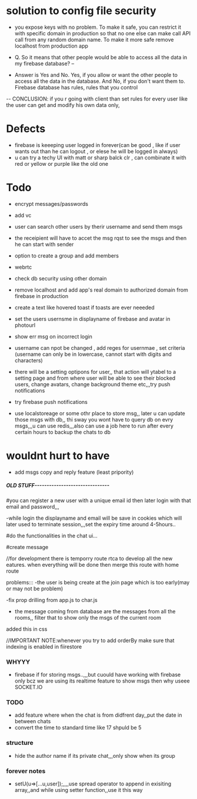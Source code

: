 # solution to config file security
- you expose keys with no problem. To make it safe, you can restrict it with specific domain in production so that no one else can make call API call from any random domain name. To make it more safe remove localhost from production app


- Q. So it means that other people would be able to access all the data in my firebase database? – 
- Answer is Yes and No. Yes, if you allow or want the other people to access all the data in the database. And No, if you don't want them to. Firebase database has rules, rules that you control


-- CONCLUSION: if you r going with client than set rules for every user like the user can get and modify his own data only,



# Defects
- firebase is keeeping user logged in forever(can be good , like if user wants out than he can logout , or elese he will be logged in always)
- u can try  a techy UI with matt or sharp balck clr , can combinate it with red or yellow  or purple like the old one



# Todo 
- encrypt messages/passwords
- add vc
- user can search other users by therir username and send them msgs
- the receipient will have to accet the msg rqst to see the msgs and then he can start with sender
- option to create a group and add members 
- webrtc
- check db security using other domain
- remove localhost and add app's real domain to authorized domain from firebase in production 
- create a text like hovered toast if toasts are ever neeeded
- set the users usernsme in displayname of firebase and avatar in photourl
- show err msg on incorrect login
- username can npot be changed , add reges for usernmae , set criteria (username can only be in lowercase, cannot start with digits and characters)
- there will be a setting optipons for user,, that action will ytabel to a setting page and from where user will be able to see their blocked users, change avatars, change background theme etc,,,try push notifications
- try firebase push notifications

- use localstoreage or some othr place to store msg,, later u can update those msgs with db,, thi sway you wont have to query db on evry msgs,,,u can use redis,,,also can use a job here to run after every certain hours to backup the chats to db






# wouldnt hurt to have
- add msgs copy and reply feature (least pripority)








##### OLD STUFF-------------------------------

#you can register a new user with a unique email id then later login with that email and password,,,

-while login the displayname and email will be save in cookies which will later used to terminate session,,,set the expiry time around 4-5hours..


#do the functionalities in the chat ui...

#create message 


//for development there is temporry route rtca to develop all the new eatures. when everything will be done then merge this route with home route


problems:::
-the user is being create at the join page which is too early(may or may not be problem)

-fix prop drilling from app.js to char.js


- the message coming from database are the messages from all the rooms,, filter that to show only the msgs of the current room



added this in css



//IMPORTANT NOTE:whenever you try to add orderBy make sure that indexing is enabled in fiirestore


### WHYYY
- firebase if for storing msgs..,,,but cuould have working with firebase only bcz we are using its realtime feature to show msgs then why useee SOCKET.IO


### TODO
- add feature where when the chat is from didfrent day,,put the date in between chats
- convert the time to standard time like 17 shpuld be 5




### structure
- hide the author name if its private chat,,,only show when its group





### forever notes
- setU(u=>[...u,user]);,,,,use spread operator to append in exisiting array,,and while using setter function,,use it this way